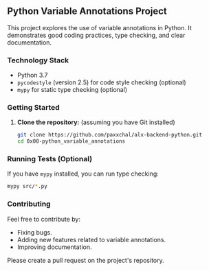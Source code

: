 ## Python Variable Annotations Project

This project explores the use of variable annotations in Python. It demonstrates good coding practices, type checking, and clear documentation.


### Technology Stack

* Python 3.7
* `pycodestyle` (version 2.5) for code style checking (optional)
* `mypy` for static type checking (optional)

### Getting Started

1. **Clone the repository:** (assuming you have Git installed)
   ```bash
   git clone https://github.com/paxxchal/alx-backend-python.git
   cd 0x00-python_variable_annotations
   ```

### Running Tests (Optional)

If you have `mypy` installed, you can run type checking:

```bash
mypy src/*.py
```


### Contributing

Feel free to contribute by:

* Fixing bugs.
* Adding new features related to variable annotations.
* Improving documentation.

Please create a pull request on the project's repository.
